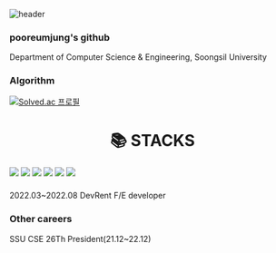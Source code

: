 ![header](https://capsule-render.vercel.app/api?type=wave&color=auto&height=300&section=header&text=Welcome%20&fontSize=90)



### pooreumjung's github
Department of Computer Science & Engineering, Soongsil University





### Algorithm
[![Solved.ac 프로필](http://mazassumnida.wtf/api/v2/generate_badge?boj=pooreumjung02)](https://solved.ac/pooreumjung02)


<div align=center><h1>📚 STACKS</h1></div>
  <img src="https://img.shields.io/badge/java-007396?style=for-the-badge&logo=java&logoColor=white"> 
  <img src="https://img.shields.io/badge/c++-00599C?style=for-the-badge&logo=c%2B%2B&logoColor=white">
  <img src="https://img.shields.io/badge/python-3776AB?style=for-the-badge&logo=python&logoColor=white"> 
  <img src="https://img.shields.io/badge/html5-E34F26?style=for-the-badge&logo=html5&logoColor=white"> 
  <img src="https://img.shields.io/badge/css-1572B6?style=for-the-badge&logo=css3&logoColor=white"> 
  <img src="https://img.shields.io/badge/github-181717?style=for-the-badge&logo=github&logoColor=white">
</div>


###
2022.03~2022.08
DevRent F/E developer
### Other careers
SSU CSE 26Th President(21.12~22.12)

